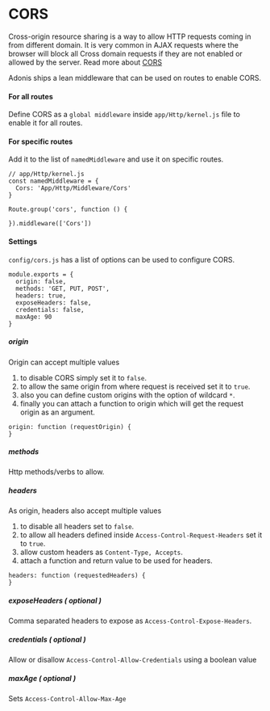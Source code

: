 # CORS

Cross-origin resource sharing is a way to allow HTTP requests coming in from different domain. It is very common in AJAX requests where the browser will block all Cross domain requests if they are not enabled or allowed by the server. Read more about [CORS](https://developer.mozilla.org/en-US/docs/Web/HTTP/Access_control_CORS)

Adonis ships a lean middleware that can be used on routes to enable CORS.

#### For all routes

Define CORS as a `global middleware` inside `app/Http/kernel.js` file to enable it for all routes.

#### For specific routes

Add it to the list of `namedMiddleware` and use it on specific routes.

```javascript,line-numbers
// app/Http/kernel.js
const namedMiddleware = {
  Cors: 'App/Http/Middleware/Cors'
}
```

```javascript,line-numbers
Route.group('cors', function () {

}).middleware(['Cors'])
```

#### Settings

`config/cors.js` has a list of options can be used to configure CORS.

```javascript,line-numbers
module.exports = {
  origin: false,
  methods: 'GET, PUT, POST',
  headers: true,
  exposeHeaders: false,
  credentials: false,
  maxAge: 90
}
```

##### origin
Origin can accept multiple values
1. to disable CORS simply set it to `false`.
2. to allow the same origin from where request is received set it to `true`.
3. also you can define custom origins with the option of wildcard `*`.
4. finally you can attach a function to origin which will get the request origin as an argument.

```javascript,line-numbers
origin: function (requestOrigin) {
}
```

##### methods
Http methods/verbs to allow.

##### headers
As origin, headers also accept multiple values
1. to disable all headers set to `false`.
2. to allow all headers defined inside `Access-Control-Request-Headers` set it to `true`.
3. allow custom headers as `Content-Type, Accepts`.
4. attach a function and return value to be used for headers.

```javascript,line-numbers
headers: function (requestedHeaders) {
}
```

##### exposeHeaders <span>( optional )</span>
Comma separated headers to expose as `Access-Control-Expose-Headers`.

##### credentials <span>( optional )</span>
Allow or disallow `Access-Control-Allow-Credentials` using a boolean value

##### maxAge <span>( optional )</span>
Sets `Access-Control-Allow-Max-Age`
